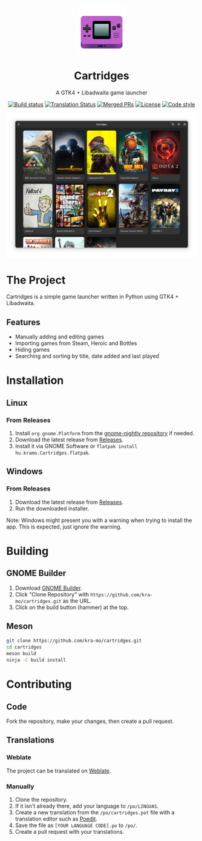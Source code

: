 
<div align="center">
  <img src="data/icons/hicolor/scalable/apps/hu.kramo.Cartridges.svg" width="128" height="128">

 # Cartridges
 A GTK4 + Libadwaita game launcher
  
[![Build status][github-actions-image]][github-actions-url]
[![Translation Status][weblate-image]][weblate-url]
[![Merged PRs][prs-merged-image]][prs-merged-url]
[![License][license-image]][license-url]
[![Code style][code-style-image]][code-style-url]
  
[github-actions-url]: https://github.com/kra-mo/cartridges
[github-actions-image]: https://img.shields.io/github/actions/workflow/status/kra-mo/cartridges/flatpak-builder.yml?branch=main&label=build
[prs-merged-url]: https://github.com/kra-mo/cartridges/pulls?q=is:pr+is:merged
[prs-merged-image]: https://img.shields.io/github/issues-pr-closed-raw/kra-mo/cartridges.svg?label=merged+PRs&color=green
[license-url]: https://github.com/kra-mo/cartridges/blob/main/LICENSE
[license-image]: https://img.shields.io/github/license/kra-mo/cartridges
[code-style-url]: https://github.com/psf/black
[code-style-image]: https://img.shields.io/badge/code%20style-black-000000?style=flat
[weblate-url]: https://hosted.weblate.org/engage/cartridges/
[weblate-image]: https://hosted.weblate.org/widgets/cartridges/-/cartridges/svg-badge.svg

  <img src="data/screenshot.webp">
</div>

# The Project
Cartridges is a simple game launcher written in Python using GTK4 + Libadwaita.
## Features
- Manually adding and editing games
- Importing games from Steam, Heroic and Bottles
- Hiding games
- Searching and sorting by title, date added and last played

# Installation

## Linux

### From Releases
1. Install `org.gnome.Platform` from the [gnome-nightly repository](https://wiki.gnome.org/Apps/Nightly) if needed.
2. Download the latest release from [Releases](https://github.com/kra-mo/cartridges/releases).
3. Install it via GNOME Software or `flatpak install hu.kramo.Cartridges.flatpak`.

## Windows

### From Releases
1. Download the latest release from [Releases](https://github.com/kra-mo/cartridges/releases).
2. Run the downloaded installer.

Note: Windows might present you with a warning when trying to install the app. This is expected, just ignore the warning.

# Building

## GNOME Builder

1. Download [GNOME Builder](https://flathub.org/apps/details/org.gnome.Builder).
2. Click "Clone Repository" with `https://github.com/kra-mo/cartridges.git` as the URL.
3. Click on the build button (hammer) at the top.

## Meson
```bash
git clone https://github.com/kra-mo/cartridges.git
cd cartridges
meson build
ninja -C build install
```

# Contributing

## Code
Fork the repository, make your changes, then create a pull request. 

## Translations
### Weblate
The project can be translated on [Weblate](https://hosted.weblate.org/engage/cartridges/).

### Manually
1. Clone the repository.
2. If it isn't already there, add your language to `/po/LINGUAS`.
3. Create a new translation from the `/po/cartridges.pot` file with a translation editor such as [Poedit](https://poedit.net/).
4. Save the file as `[YOUR LANGUAGE CODE].po` to `/po/`.
5. Create a pull request with your translations.
